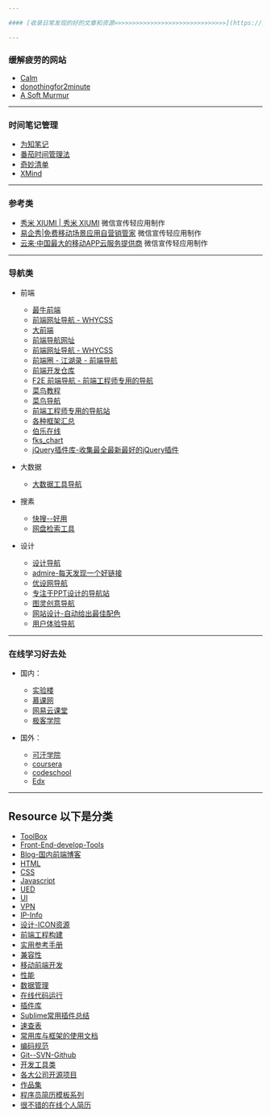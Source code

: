 ```yaml
---

#### [收录日常发现的好的文章和资源>>>>>>>>>>>>>>>>>>>>>>>>>>>>>>>](https://github.com/poetries/mywiki/issues)

---
```


### 缓解疲劳的网站
  
 - [Calm](https://www.calm.com/)
 - [donothingfor2minute](http://www.donothingfor2minutes.com/)
 - [A Soft Murmur](http://asoftmurmur.com/)

---

### 时间笔记管理

  - [为知笔记](http://www.wiz.cn/)
  - [番茄时间管理法](http://alloyteam.github.io/AlloyTimer/)
  - [奇妙清单](https://www.wunderlist.com/zh/)
  - [XMind](http://www.xmindchina.net/)

---

### 参考类

- [秀米 XIUMI | 秀米 XIUMI](http://xiumi.us/) 微信宣传轻应用制作
- [易企秀|免费移动场景应用自营销管家](http://eqxiu.com/#/home) 微信宣传轻应用制作
- [云来·中国最大的移动APP云服务提供商](http://www.liveapp.cn/) 微信宣传轻应用制作

---



### 导航类

- 前端

  - [最牛前端](http://f2er.club/)
  - [前端网址导航 - WHYCSS](http://whycss.com/)
  - [大前端](http://www.daqianduan.com/nav)
  - [前端导航网址](http://caibaojian.com/links)
  - [前端网址导航 - WHYCSS](http://whycss.com/)
  - [前端圈 - 江湖录 - 前端导航](http://sentsin.com/daohang/)
  - [前端开发仓库 ](http://code.ciaoca.com/)
  - [F2E 前端导航 - 前端工程师专用的导航](http://f2e.im/static/pages/nav/index.html)
  - [菜鸟教程](http://www.runoob.com/)
  - [菜鸟导航](http://www.runoob.com/w3cnav)
  - [前端工程师专用的导航站](http://www.css88.com/nav/)
  - [各种框架汇总](https://www.awesomes.cn/repos/Applications/Frameworks)
  - [伯乐在线](http://hao.jobbole.com/#rd)
  - [fks_chart](http://html5ify.com/fks/fks_chart/)
  - [jQuery插件库-收集最全最新最好的jQuery插件](http://www.jq22.com/)
  
  
- 大数据
 
  - [大数据工具导航](http://hao.199it.com/)


- 搜素
  
  - [快搜--好用](http://so.chongbuluo.com/)
  - [网盘检索工具](http://www.xilinjie.com)

- 设计

  - [设计导航](http://hao.shejidaren.com/)
  - [admire-每天发现一个好链接](https://admire.so/)
  - [优设网导航](http://hao.uisdc.com/)
  - [专注于PPT设计的导航站](http://hippter.com/)
  - [图灵创意导航](http://turingchina.cn/)
  - [网站设计-自动给出最佳配色](http://www.materialpalette.com/)
  - [用户体验导航 ](http://www.uedh.cn/index.php)
 
  
---  


### 在线学习好去处

- 国内：

  - [实验楼](https://www.shiyanlou.com)
  - [慕课网](http://imooc.com)
  - [网易云课堂](http://study.163.com/)
  - [极客学院](http://www.jikexueyuan.com/)

- 国外：

  - [可汗学院](https://www.khanacademy.org/)
  - [coursera](https://www.coursera.org/)
  - [codeschool](https://www.codeschool.com/learn)
  - [Edx](https://www.edx.org/)


---


## Resource 以下是分类

 - [ToolBox](https://github.com/poetries/mywiki/blob/master/BookMarks/Tools.md)
 - [Front-End-develop-Tools](https://github.com/poetries/mywiki/blob/master/BookMarks/Front-End%20-Develop%20-Tools.md)
 - [Blog-国内前端博客](https://github.com/poetries/mywiki/blob/master/BookMarks/Blog.md)
 - [HTML](https://github.com/poetries/mywiki/blob/master/BookMarks/HTML.md)
 - [CSS](https://github.com/poetries/mywiki/blob/master/BookMarks/CSS.md)
 - [Javascript](https://github.com/poetries/mywiki/blob/master/BookMarks/Javascript.md)
 - [UED](https://github.com/poetries/mywiki/blob/master/BookMarks/UED.md)
 - [UI](https://github.com/poetries/mywiki/blob/master/BookMarks/UI.md)
 - [VPN](https://github.com/poetries/mywiki/blob/master/BookMarks/VPN.md)
 - [IP-Info](https://github.com/poetries/mywiki/blob/master/BookMarks/IP-Info.md)
 - [设计-ICON资源](https://github.com/poetries/mywiki/blob/master/BookMarks/%E8%AE%BE%E8%AE%A1.md)
 - [前端工程构建](https://github.com/poetries/mywiki/blob/master/BookMarks/%E5%89%8D%E7%AB%AF%E5%B7%A5%E7%A8%8B%E6%9E%84%E5%BB%BA.md)
 - [实用参考手册](https://github.com/poetries/mywiki/blob/master/BookMarks/%E5%AE%9E%E7%94%A8%E5%8F%82%E8%80%83%E6%89%8B%E5%86%8C.md)
 - [兼容性](https://github.com/poetries/mywiki/blob/master/BookMarks/%E5%85%BC%E5%AE%B9%E6%80%A7.md)
 - [移动前端开发](https://github.com/poetries/mywiki/blob/master/BookMarks/%E7%A7%BB%E5%8A%A8%E5%89%8D%E7%AB%AF%E5%BC%80%E5%8F%91.md)
 - [性能](https://github.com/poetries/mywiki/blob/master/BookMarks/%E6%80%A7%E8%83%BD.md)
 - [数据管理](https://github.com/poetries/mywiki/blob/master/BookMarks/%E6%95%B0%E6%8D%AE%E7%AE%A1%E7%90%86.md)
 - [在线代码运行](https://github.com/poetries/mywiki/blob/master/BookMarks/%E5%9C%A8%E7%BA%BF%E4%BB%A3%E7%A0%81%E8%BF%90%E8%A1%8C.md)
 - [插件库](https://github.com/poetries/mywiki/blob/master/BookMarks/%E6%8F%92%E4%BB%B6%E5%BA%93.md)	
 - [Sublime常用插件总结](https://github.com/poetries/mywiki/blob/master/BookMarks/Sublime%E5%B8%B8%E7%94%A8%E6%8F%92%E4%BB%B6%E6%80%BB%E7%BB%93.md)
 - [速查表](https://github.com/poetries/mywiki/blob/master/BookMarks/%E9%80%9F%E6%9F%A5%E8%A1%A8.md)
 - [常用库与框架的使用文档](https://github.com/poetries/mywiki/blob/master/BookMarks/%E5%B8%B8%E7%94%A8%E5%BA%93%E4%B8%8E%E6%A1%86%E6%9E%B6%E7%9A%84%E4%BD%BF%E7%94%A8%E6%96%87%E6%A1%A3.md)
 - [编码规范](https://github.com/poetries/mywiki/blob/master/BookMarks/%E5%BC%80%E5%8F%91%E8%A7%84%E8%8C%83.md)
 - [Git--SVN-Github](https://github.com/poetries/mywiki/blob/master/BookMarks/Git--SVN-Github.md)
 - [开发工具类](https://github.com/poetries/mywiki/blob/master/BookMarks/%E5%BC%80%E5%8F%91%E5%B7%A5%E5%85%B7%E7%B1%BB.md)
 - [各大公司开源项目](https://github.com/poetries/mywiki/blob/master/BookMarks/%E5%90%84%E5%A4%A7%E5%85%AC%E5%8F%B8%E5%BC%80%E6%BA%90%E9%A1%B9%E7%9B%AE.md)
 - [作品集](https://github.com/poetries/mywiki/blob/master/BookMarks/%E4%BD%9C%E5%93%81%E9%9B%86.md)
 - [程序员简历模板系列](https://github.com/hacke2/ResumeSample)
 - [很不错的在线个人简历](https://github.com/poetries/mywiki/blob/master/BookMarks/%E5%BE%88%E4%B8%8D%E9%94%99%E7%9A%84%E5%9C%A8%E7%BA%BF%E4%B8%AA%E4%BA%BA%E7%AE%80%E5%8E%86.md)
